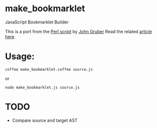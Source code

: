 # make_bookmarklet
JavaScript Bookmarklet Builder

This is a port from the [Perl script](https://gist.github.com/gruber/8658935) by [John Gruber](https://github.com/gruber)
Read the related [article here](http://daringfireball.net/2007/03/javascript_bookmarklet_builder).

# Usage:

```
coffee make_bookmarklet.coffee source.js
```

or

```
node make_bookmarklet.js source.js
```

# TODO
* Compare source and target AST
